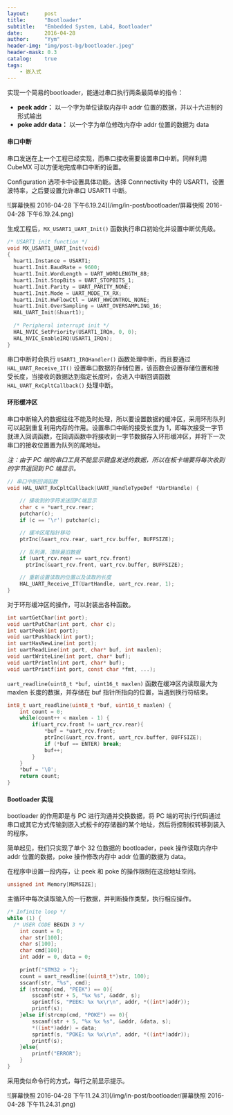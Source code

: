 ```yaml
---
layout:     post
title:      "Bootloader"
subtitle:   "Embedded System, Lab4, Bootloader"
date:       2016-04-28
author:     "Yym"
header-img: "img/post-bg/bootloader.jpeg"
header-mask: 0.3
catalog:    true
tags:
    - 嵌入式
---
```


实现一个简易的bootloader，能通过串口执行两条最简单的指令：

- **peek addr：** 以一个字为单位读取内存中 addr 位置的数据，并以十六进制的形式输出
- **poke addr data：** 以一个字为单位修改内存中 addr 位置的数据为 data





#### 串口中断

串口发送在上一个工程已经实现，而串口接收需要设置串口中断。同样利用 CubeMX 可以方便地完成串口中断的设置。

Configuration 选项卡中设置具体功能。选择 Connnectivity 中的 USART1，设置波特率，之后要设置允许串口 USART1 中断。

![屏幕快照 2016-04-28 下午6.19.24](/img/in-post/bootloader/屏幕快照 2016-04-28 下午6.19.24.png)

生成工程后，`MX_USART1_UART_Init()` 函数执行串口初始化并设置中断优先级。

```c
/* USART1 init function */
void MX_USART1_UART_Init(void)
{
  huart1.Instance = USART1;
  huart1.Init.BaudRate = 9600;
  huart1.Init.WordLength = UART_WORDLENGTH_8B;
  huart1.Init.StopBits = UART_STOPBITS_1;
  huart1.Init.Parity = UART_PARITY_NONE;
  huart1.Init.Mode = UART_MODE_TX_RX;
  huart1.Init.HwFlowCtl = UART_HWCONTROL_NONE;
  huart1.Init.OverSampling = UART_OVERSAMPLING_16;
  HAL_UART_Init(&huart1);
  
  /* Peripheral interrupt init */
  HAL_NVIC_SetPriority(USART1_IRQn, 0, 0);
  HAL_NVIC_EnableIRQ(USART1_IRQn);
}
```

串口中断时会执行 `USART1_IRQHandler()` 函数处理中断，而且要通过 `HAL_UART_Receive_IT()` 设置串口数据的存储位置，该函数会设置存储位置和接受长度，当接收的数据达到指定长度时，会进入中断回调函数 `HAL_UART_RxCpltCallback()` 处理中断。



#### 环形缓冲区

串口中断输入的数据往往不能及时处理，所以要设置数据的缓冲区，采用环形队列可以起到重复利用内存的作用。设置串口中断的接受长度为 1，即每次接受一字节就进入回调函数，在回调函数中将接收到一字节数据存入环形缓冲区，并将下一次串口的接收位置置为队列的尾地址。

*注：由于 PC 端的串口工具不能显示键盘发送的数据，所以在板卡端要将每次收到的字节返回到 PC 端显示。*

```c
// 串口中断回调函数
void HAL_UART_RxCpltCallback(UART_HandleTypeDef *UartHandle) { 
  
  	// 接收到的字符发送回PC端显示
  	char c = *uart_rcv.rear;
	putchar(c);
    if (c == '\r') putchar(c);

    // 缓冲区尾指针移动
    ptrInc(&uart_rcv.rear, uart_rcv.buffer, BUFFSIZE);
  
  	// 队列满，清除最旧数据
    if (uart_rcv.rear == uart_rcv.front)
      ptrInc(&uart_rcv.front, uart_rcv.buffer, BUFFSIZE);

    // 重新设置读取的位置以及读取的长度
    HAL_UART_Receive_IT(UartHandle, uart_rcv.rear, 1);  
}
```

对于环形缓冲区的操作，可以封装出各种函数。

```c
int uartGetChar(int port);
void uartPutChar(int port, char c);
int uartPeek(int port);
void uartPushback(int port);
int uartHasNewLine(int port);
int uartReadLine(int port, char* buf, int maxlen); 
void uartWriteLine(int port, char* buf);
void uartPrintln(int port, char* buf);
void uartPrintf(int port, const char *fmt, ...);
```


`uart_readline(uint8_t *buf, uint16_t maxlen)` 函数在缓冲区内读取最大为 maxlen 长度的数据，并存储在 buf 指针所指向的位置，当遇到换行符结束。

```c
int8_t uart_readline(uint8_t *buf, uint16_t maxlen) {  
    int count = 0;
    while(count++ < maxlen - 1) {
        if(uart_rcv.front != uart_rcv.rear){
			*buf = *uart_rcv.front;
            ptrInc(&uart_rcv.front, uart_rcv.buffer, BUFFSIZE);
            if (*buf == ENTER) break;
            buf++;
        }
    }
    *buf = '\0';
    return count;  
}
```



#### Bootloader 实现

bootloader 的作用即是与 PC 进行沟通并交换数据，将 PC 端的可执行代码通过串口或其它方式传输到嵌入式板卡的存储器的某个地址，然后将控制权转移到装入的程序。

简单起见，我们只实现了单个 32 位数据的 bootloader，peek 操作读取内存中 addr 位置的数据，poke 操作修改内存中 addr 位置的数据为 data。

在程序中设置一段内存，让 peek 和 poke 的操作限制在这段地址空间。

```c
unsigned int Memory[MEMSIZE];
```

主循环中每次读取输入的一行数据，并判断操作类型，执行相应操作。

```c
/* Infinite loop */
while (1) {
  /* USER CODE BEGIN 3 */
	int count = 0;
	char str[100];
    char s[100];
	char cmd[100];
    int addr = 0, data = 0;
		
    printf("STM32 > ");
    count = uart_readline((uint8_t*)str, 100);
    sscanf(str, "%s", cmd);
    if (strcmp(cmd, "PEEK") == 0){
 		sscanf(str + 5, "%x %s", &addr, s);
		sprintf(s, "PEEK: %x %x\r\n", addr, *((int*)addr));
		printf(s);
	}else if(strcmp(cmd, "POKE") == 0){
		sscanf(str + 5, "%x %x %s", &addr, &data, s);
		*((int*)addr) = data;
		sprintf(s, "POKE: %x %x\r\n", addr, *((int*)addr));
       	printf(s);
 	}else{
		printf("ERROR");
    }	
}
```

 采用类似命令行的方式，每行之前显示提示。

![屏幕快照 2016-04-28 下午11.24.31](/img/in-post/bootloader/屏幕快照 2016-04-28 下午11.24.31.png)



